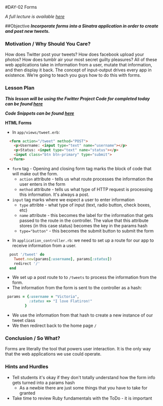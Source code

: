 #DAY-02 Forms

_A full lecture is available [here](LECTURE.md)_

##Objective
***Incorporate forms into a Sinatra application in order to create and post new tweets.***

### Motivation / Why Should You Care?
How does Twitter post your tweets? How does facebook upload your photos? How does tumblr air your most secret guilty pleasures? All of these web applications take in information from a user, mutate that information, and then display it back. The concept of input-output drives every app in existence. We’re going to teach you guys how to do this with forms.


### Lesson Plan
***This lesson will be using the Fwitter Project Code for completed today can be found [here](https://github.com/learn-co-curriculum/hs-advanced-ruby-sinatra-template/tree/week-2)***

***Code Snippets can be found [here](https://github.com/learn-co-curriculum/hs-week-2-code-snippets)***


**HTML Forms**

+ In `app/views/tweet.erb`:

```html
  <form action="/tweet" method="POST">
    <p>Username: <input type="text" name="username"></p>
    <p>Status: <input type="text" name="status"></p>
    <input class="btn btn-primary" type="submit">
  </form>
```

  * `form` tag - Opening and closing form tag marks the block of code that will make out the form.
    * `action` attribute - tells us what route processes the information the user enters in the form
    * `method` attribute - tells us what type of HTTP request is processing this information. It's always a post.
  * `input` tag marks where we expect a user to enter information
    * `type` attribte - what type of input (text, radio button, check boxes, etc)
    * `name` attribute - this becomes the label for the information that gets passed to the route in the controller. The value that this attribute stores (in this case status) becomes the key in the params hash
    * `type="button"` - this becomes the submit button to submit the form

+ In `application_controller.rb`: we need to set up a route for our app to receive information from a user.

```ruby
  post '/tweet' do
    Tweet.new(params[:username], params[:status])
    redirect '/'
  end
```
 * We set up a post route to to `/tweets` to process the information from the form.
 * The information from the form is sent to the controller as a hash:
 ```ruby
  params = {:username = "Victoria",
            :status => "I love Flatiron!"
          }
  ```
  * We use the information from that hash to create a new instance of our tweet class
  * We then redirect back to the home page `/`

### Conclusion / So What?
Forms are literally the tool that powers user interaction. It is the only way that the web applications we use could operate.

### Hints and Hurdles
+ Tell students it's okay if they don't totally understand how the form info gets turned into a params hash
  * As a newbie there are just some things that you have to take for granted
+ Take time to review Ruby fundamentals with the ToDo - it is important